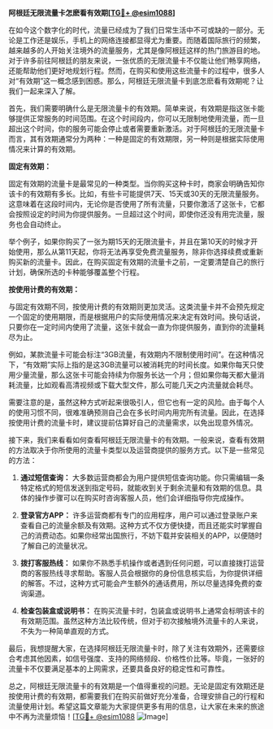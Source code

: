 **阿根廷无限流量卡怎麽看有效期[[TG💪+ @esim1088](https://t.me/s/esim1088)]**

在如今这个数字化的时代，流量已经成为了我们日常生活中不可或缺的一部分。无论是工作还是娱乐，手机上的网络连接都显得尤为重要。而随着国际旅行的频繁，越来越多的人开始关注境外的流量服务，尤其是像阿根廷这样的热门旅游目的地。对于许多前往阿根廷的朋友来说，一张优质的无限流量卡不仅能让他们畅享网络，还能帮助他们更好地规划行程。然而，在购买和使用这些流量卡的过程中，很多人对“有效期”这一概念感到困惑。那么，阿根廷无限流量卡到底怎麽看有效期呢？让我们一起来深入了解。

首先，我们需要明确什么是无限流量卡的有效期。简单来说，有效期是指这张卡能够提供正常服务的时间范围。在这个时间段内，你可以无限制地使用流量，而一旦超出这个时间，你的服务可能会停止或者需要重新激活。对于阿根廷的无限流量卡而言，其有效期通常分为两种：一种是固定的有效期限，另一种则是根据实际使用情况来计算的有效期。

**固定有效期：**

固定有效期的流量卡是最常见的一种类型。当你购买这种卡时，商家会明确告知你该卡的有效期有多长。比如，有些卡可能提供7天、15天或30天的无限流量服务。这意味着在这段时间内，无论你是否使用了所有流量，只要你激活了这张卡，它都会按照设定的时间为你提供服务。一旦超过这个时间，即使你还没有用完流量，服务也会自动终止。

举个例子，如果你购买了一张为期15天的无限流量卡，并且在第10天的时候才开始使用，那么从第11天起，你将无法再享受免费流量服务，除非你选择续费或重新购买新的流量卡。因此，在购买固定有效期的流量卡之前，一定要清楚自己的旅行计划，确保所选的卡种能够覆盖整个行程。

**按使用计费的有效期：**

与固定有效期不同，按使用计费的有效期则更加灵活。这类流量卡并不会预先规定一个固定的使用期限，而是根据用户的实际使用情况来决定有效时间。换句话说，只要你在一定时间内使用了流量，这张卡就会一直为你提供服务，直到你的流量耗尽为止。

例如，某款流量卡可能会标注“3GB流量，有效期内不限制使用时间”。在这种情况下，“有效期”实际上指的是这3GB流量可以被消耗完的时间长度。如果你每天只使用少量流量，那么这张卡可能会持续为你服务长达一个月；但如果你每天都大量消耗流量，比如观看高清视频或下载大型文件，那么可能几天之内流量就会耗尽。

需要注意的是，虽然这种方式听起来很吸引人，但它也有一定的风险。由于每个人的使用习惯不同，很难准确预测自己会在多长时间内用完所有流量。因此，在选择按使用计费的流量卡时，建议提前估算好自己的流量需求，以免出现意外情况。

接下来，我们来看看如何查看阿根廷无限流量卡的有效期。一般来说，查看有效期的方法取决于你所使用的流量卡类型以及运营商提供的服务方式。以下是一些常见的方法：

1. **通过短信查询：**
   大多数运营商都会为用户提供短信查询功能。你只需编辑一条特定格式的短信发送到指定号码，就能收到关于剩余流量和有效期的信息。具体的操作步骤可以在购买时咨询客服人员，他们会详细指导你完成操作。

2. **登录官方APP：**
   许多运营商都有专门的应用程序，用户可以通过登录账户来查看自己的流量余额及有效期。这种方式不仅方便快捷，而且还能实时掌握自己的消费动态。如果你经常出国旅行，不妨下载并安装相关的APP，以便随时了解自己的流量状况。

3. **拨打客服热线：**
   如果你不熟悉手机操作或者遇到任何问题，可以直接拨打运营商的客服热线寻求帮助。客服人员会根据你的身份信息核实后，为你提供详细的解答。不过，这种方式可能会产生额外的通话费用，所以尽量选择免费的查询渠道。

4. **检查包装盒或说明书：**
   在购买流量卡时，包装盒或说明书上通常会标明该卡的有效期范围。虽然这种方法比较传统，但对于初次接触境外流量卡的人来说，不失为一种简单直观的方式。

最后，我想提醒大家，在选择阿根廷无限流量卡时，除了关注有效期外，还需要综合考虑其他因素，如信号强度、支持的网络频段、价格性价比等。毕竟，一张好的流量卡不仅要满足基本的上网需求，还要具备良好的稳定性和可靠性。

总之，阿根廷无限流量卡的有效期是一个值得重视的问题。无论是固定有效期还是按使用计费的有效期，都需要我们在购买前做好充分准备，合理安排自己的行程和流量使用计划。希望这篇文章能为大家提供更多有用的信息，让大家在未来的旅途中不再为流量烦恼！[[TG💪+ @esim1088](https://t.me/s/esim1088) ![Image](https://i.postimg.cc/4NQfJmqS/Snipaste-2025-05-13-00-14-12.png)]